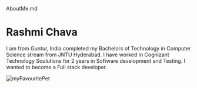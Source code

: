 AboutMe.md

# Rashmi Chava

I am from Guntur, India completed my Bachelors of Technology in Computer Science stream from JNTU Hyderabad. I have worked in Cognizant Technology Soulutions for 2 years in Software development and Testing. I wanted to become a Full stack developer.

![myFavouritePet](images/rabbit.jpg)
